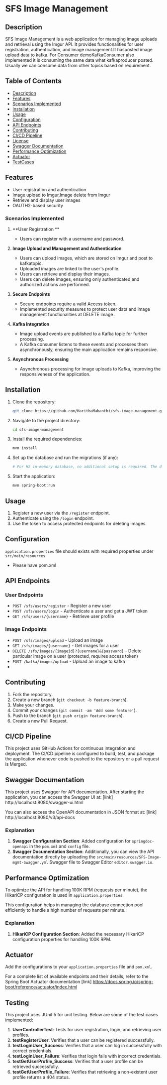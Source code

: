 # SFS Image Management

## Description

SFS Image Management is a web application for managing image uploads and retrieval using the Imgur API. It provides functionalities for user registration, authentication, and image management.It hasposted image upload data to kafka. For Consumer demoKafkaConsumer also implemented it is consuming the same data what kafkaproducer posted. Usually we can consume data from other topics based on requirement. 

## Table of Contents

- [Description](#description)
- [Features](#features)
- [Scenarios Implemented](#scenarios-implemented)
- [Installation](#installation)
- [Usage](#usage)
- [Configuration](#configuration)
- [API Endpoints](#api-endpoints)
- [Contributing](#contributing)
- [CI/CD Pipeline](#ci/cd-pipeline)
- [License](#license)
- [Swagger Documentation](#swagger-documentation)
- [Performance Optimization](#performance-optimization)
- [Actuator](#actuator)
- [TestCases](#test-cases)

## Features

- User registration and authentication
- Image upload to Imgur,Image delete from Imgur
- Retrieve and display user images
- OAUTH2-based security

### Scenarios Implemented

1. **User Registration **
   - Users can register with a username and password.
   
2. **Image Upload and Management and Authentication**
   - Users can upload images, which are stored on Imgur and post to kafkatopic.
   - Uploaded images are linked to the user's profile.
   - Users can retrieve and display their images.
   - Users can delete images, ensuring only authenticated and authorized actions are performed.

3. **Secure Endpoints**
   - Secure endpoints require a valid Access token.
   - Implemented security measures to protect user data and image management functionalities at DELETE image .

4. **Kafka Integration**
   - Image upload events are published to a Kafka topic for further processing.
   - A Kafka consumer listens to these events and processes them asynchronously, ensuring the main application remains responsive.

5. **Asynchronous Processing**
   - Asynchronous processing for image uploads to Kafka, improving the responsiveness of the application.

## Installation

1. Clone the repository:
    ```sh
    git clone https://github.com/HarithaMahanthi/sfs-image-management.git
    ```
2. Navigate to the project directory:
    ```sh
    cd sfs-image-management
    ```
3. Install the required dependencies:
    ```sh
    mvn install
    ```
4. Set up the database and run the migrations (if any):
    ```sh
   # For H2 in-memory database, no additional setup is required. The database will be created and initialized automatically on application startup.
    ```
5. Start the application:
    ```sh
    mvn spring-boot:run
    ```

## Usage

1. Register a new user via the `/register` endpoint.
2. Authenticate using the `/login` endpoint.
3. Use the token to access protected endpoints for deleting images.

## Configuration

`application.properties` file should exists with required properties under `src/main/resources` 
* Please have pom.xml


## API Endpoints

### User Endpoints

- `POST /sfs/users/register` - Register a new user
- `POST /sfs/users/login` - Authenticate a user and get a JWT token
- `GET /sfs/users/{username}` - Retrieve user profile

### Image Endpoints

- `POST /sfs/images/upload` - Upload an image 
- `GET /sfs/images/{username}` - Get images for a user 
- `DELETE /sfs/images/{imageid}?{username}&{password}` - Delete particular image on a user (protected, requires access token)
- `POST /kafka/images/upload` - Upload an image to kafka
- 

## Contributing

1. Fork the repository.
2. Create a new branch (`git checkout -b feature-branch`).
3. Make your changes.
4. Commit your changes (`git commit -am 'Add some feature'`).
5. Push to the branch (`git push origin feature-branch`).
6. Create a new Pull Request.

## CI/CD Pipeline

This project uses GitHub Actions for continuous integration and deployment. The CI/CD pipeline is configured to build, test, and package the application whenever code is pushed to the repository or a pull request is Merged.

## Swagger Documentation

This project uses Swagger for API documentation. After starting the application, you can access the Swagger UI at: [link] http://localhost:8080/swagger-ui.html

You can also access the OpenAPI documentation in JSON format at: [link] http://localhost:8080/v3/api-docs

### Explanation

1. **Swagger Configuration Section**: Added configuration for `springdoc-openapi` in the `pom.xml` and `config` file.
2. **Swagger Documentation Section**: Additionally, you can view the API documentation directly by uploading the `src/main/resources/SFS-Image-mgmt-Swagger.yml` Swagger file to Swagger Editor `editor.swagger.io`.

## Performance Optimization

To optimize the API for handling 100K RPM (requests per minute), the  HikariCP configuration is used in `application.properties`.

This configuration helps in managing the database connection pool efficiently to handle a high number of requests per minute.

### Explanation

1. **HikariCP Configuration Section**: Added the necessary HikariCP configuration properties for handling 100K RPM.

## Actuator

Add the configurations to your `application.properties` file and `pom.xml`.

For a complete list of available endpoints and their details, refer to the Spring Boot Actuator documentation [link] https://docs.spring.io/spring-boot/reference/actuator/index.html

## Testing
This project uses JUnit 5 for unit testing. Below are some of the test cases implemented:

1. **UserControllerTest**: Tests for user registration, login, and retrieving user profiles.
2. **testRegisterUser**: Verifies that a user can be registered successfully.
3. **testLoginUser_Success**: Verifies that a user can log in successfully with correct credentials.
4. **testLoginUser_Failure**: Verifies that login fails with incorrect credentials.
5. **testGetUserProfile_Success**: Verifies that a user profile can be retrieved successfully.
6. **testGetUserProfile_Failure**: Verifies that retrieving a non-existent user profile returns a 404 status.





